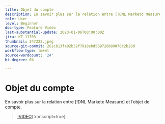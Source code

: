 ```yaml
---
title: Objet du compte
description: En savoir plus sur la relation entre [!DNL Marketo Measure] et l’objet de compte.
role: User
level: Beginner
doc-type: Feature Video
last-substantial-update: 2023-01-06T00:00:00Z
jira: KT-11703
thumbnail: 347222.jpeg
source-git-commit: 262cb13fa02b32f7918ebd569720b80078c2b28d
workflow-type: tm+mt
source-wordcount: '24'
ht-degree: 0%

---
```



# Objet du compte

En savoir plus sur la relation entre [!DNL Marketo Measure] et l’objet de compte.

>[!VIDEO](https://video.tv.adobe.com/v/347222/?learn=on){transcript=true}
